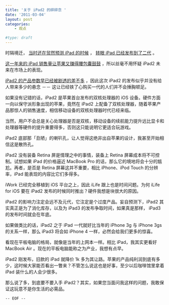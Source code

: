 ```yaml
---
title: '关于 iPad2 的碎碎念 '
date: '2011-03-04'
layout: post
categories:
    - 观点

#type: draft
---
```


时隔境迁， [当时还在贸然预测 iPad 的时候]({{site.urls}}/posts/3010/) ， [转眼 iPad 已经发布到了二代](http://www.ifanr.com/35448) 。

 [这一年来的 iPad 销售量让苹果又赚得腰包囊鼓鼓](http://www.ifanr.com/32409) ，所以丝毫不用怀疑 iPad2 未来在市场上的表现。

 [iPad2 的产品参数早已经被剧透的差不多](http://www.ifanr.com/31363) ，因此这次 iPad2 的发布似乎并没有给人带来多少的悬念 －－ 这让已经铁了心购买一代的人们并不会捶胸顿足。

如果没有记错的话，iPad2 是苹果首台发布的双核处理器的 iOS 设备。硬件方面一向以保守派形象出现的苹果，竟然在 iPad2 上配备了双核处理器，随着苹果产品那惊人的销售速度，相信移动设备的双核处理器时代已经来临。

当然，用户不会总是关心处理器是否是双核，移动设备的续航能力提升远比显卡和处理器等硬件的提升重要得多，否则这只能说明它更适合玩游戏。

iPad2 底部那「丑陋」的喇叭孔，让人觉得这绝非出自苹果的设计，我甚至开始相信这是散热孔。

iPad2 没有装备 Retina 屏是情理之中的事情，装备上 Retina 屏幕成本将不可控制。试想如果 iPad 的价格逼近 MacBook Pro 的话，那么它的境地将会十分的尴尬。再者，是否是 Retina 屏幕这并不重要，相比 iPhone、iPod Touch 的分辨率，iPad 能表现的内容比它们多得多。

iWork 已经完全移植到 iOS 平台之上，因此 iLife 跟上也是时间问题。为何 iLife for iOS 要在 iPad2 发布的时候同时推出？硬件我想是块很大的原因。

iPad2 的影响力注定会远不及元代，它注定是个过度产品。妄自预测下，iPad2 其实真正是为了消化库存，以及为 iPad3 的发布争取时间，如果真是那样， iPad3 的发布时间就会在年底。

如果做类比的话，iPad2 之于 iPad 一代就好比当年的 iPhone 3g 与 iPhone 3gs 的关系一样，那么 iPad3 将会如 iPhone 4 一样，必然会给我们更多的惊喜。

看现在平板电脑的格局，就像是当年的上网本一样。相比 iPad，我其实更看好 MacBook Air 。现在的平板电脑能称之为产业，我想有点早。

iPad2 刚发布，旧款的 iPad 就降价 1k 多为其让路。苹果的产品纯利润到底有多少，这时候大家能否看出一瞥来？不管怎么说这也是好事，至少以后咖啡馆里拿着 iPad 装什么的人会少很多。

那么说了多，到底要不要入手 iPad2？其实，如果您当面问我这样的问题，我敢保证这玩意不是你生活的必需品。

`-- EOF --`
